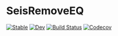 # SeisRemoveEQ

[![Stable](https://img.shields.io/badge/docs-stable-blue.svg)](https://kura-okubo.github.io/SeisRemoveEQ.jl/stable)
[![Dev](https://img.shields.io/badge/docs-dev-blue.svg)](https://kura-okubo.github.io/SeisRemoveEQ.jl/dev)
[![Build Status](https://travis-ci.com/kura-okubo/SeisRemoveEQ.jl.svg?branch=master)](https://travis-ci.com/kura-okubo/SeisRemoveEQ.jl)
[![Codecov](https://codecov.io/gh/kura-okubo/SeisRemoveEQ.jl/branch/master/graph/badge.svg)](https://codecov.io/gh/kura-okubo/SeisRemoveEQ.jl)
